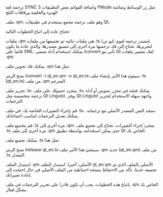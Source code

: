 ترجمة لغة SYNC 3 واضافة القوائم بعض التطبيقات FMode
مثل زر الوسائط وشاشة الهدوء والخلفية ورقاقات الثلج

 ملف .qm، وهو ملف ترجمة مجمع يستخدم في تطبيقات Qt، 
 
 تحتاج عادة إلى اتباع الخطوات التالية:

ملفات .qm هي ملفات ثنائية تم تجميعها من ملفات .ts (مصدر ترجمة لغوي كيو تي). لتحريرها، تحتاج إلى فك ترجمبها مرة أخرى إلى تنسيق مصدرها، والذي عادة ما يكون قائما على XML. يمكنك استخدام أداة تسمى lconvert تأتي مع Qt لفك تشفير ملفات .qm.

يمكنك فك تحوين ملف .qm مثل هذا:


نسخ الرمز
lconvert -i qt_en.qm -o qt_en.ts
سيقوم هذا الأمر بإنشاء ملف .ts (qt_en.ts) من ملف .qm المترجم.

تحرير ملف .ts: بمجرد حصولك على ملف .ts، يمكنك فتحه في محرر نصوص أو أداة ترجمة متخصصة مثل Qt Linguist. يوفر Qt Linguist واجهة سهلة الاستخدام لتحرير الترجمات.

قم بإجراء التغييرات الخاصة بك: في ملف .ts، ستجد النص المصدر الأصلي مع ترجماته. يمكنك تعديل الترجمات لتناسب احتياجاتك.

قم بتجميع ملف .ts مرة أخرى إلى .qm: بمجرد إجراء التغييرات، تحتاج إلى تجميع ملف .ts مرة أخرى إلى ملف .qm حتى يمكن استخدامه بواسطة تطبيق Qt الخاص بك.

يمكنك تجميع ملف .ts مثل هذا:

نسخ الرمز
lrelease qt_en.ts
سينشئ هذا الأمر ملف .qm جديد (qt_en.qm) من ملف .ts المعدل.

استبدل الملف .qm الأصلي: أخيرا، استبدل الملف qt_en.qm الأصلي بالملف الذي تم تجميعه حديثا. تأكد من الاحتفاظ بنسخة احتياطية من الملف الأصلي في حال احتجت إلى إعادة تغييراتك.

باتباع هذه الخطوات، يجب أن تكون قادرا على تحرير الترجمات في ملف .qm الخاص بك بشكل فعال.
